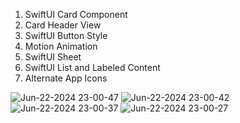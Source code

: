 1. SwiftUI Card Component
2. Card Header View
3. SwiftUI Button Style
4. Motion Animation
5. SwiftUI Sheet
6. SwiftUI List and Labeled Content
7. Alternate App Icons

   
![Jun-22-2024 23-00-47](https://github.com/stevelegends/Hike-App/assets/118787618/5d241498-3e5e-47f9-a8e7-062f9b816d01)
![Jun-22-2024 23-00-42](https://github.com/stevelegends/Hike-App/assets/118787618/9d5c943c-5f1b-4887-a6fb-24c5a6545ef5)
![Jun-22-2024 23-00-37](https://github.com/stevelegends/Hike-App/assets/118787618/bf9f110c-a5ab-4428-ae6d-e16b34113255)
![Jun-22-2024 23-00-27](https://github.com/stevelegends/Hike-App/assets/118787618/f40ffd64-ade9-436e-9d3f-6d4837b25fa4)
